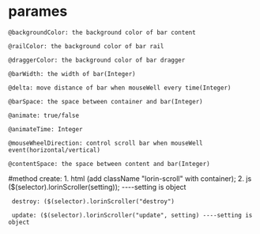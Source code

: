 # parames

	@backgroundColor: the background color of bar content
	
	@railColor: the background color of bar rail
	
	@draggerColor: the background color of bar dragger
	
	@barWidth: the width of bar(Integer)
	
	@delta: move distance of bar when mouseWell every time(Integer)
	
	@barSpace: the space between container and bar(Integer)
	
	@animate: true/false
	
	@animateTime: Integer
	
	@mouseWheelDirection: control scroll bar when mouseWell event(horizontal/vertical)
	
	@contentSpace: the space between content and bar(Integer)

#method
	create: 1. html (add className "lorin-scroll" with container);
		2. js ($(selector).lorinScroller(setting)); ----setting is object
		
	 destroy: ($(selector).lorinScroller("destroy")

	 update: ($(selector).lorinScroller("update", setting) ----setting is object